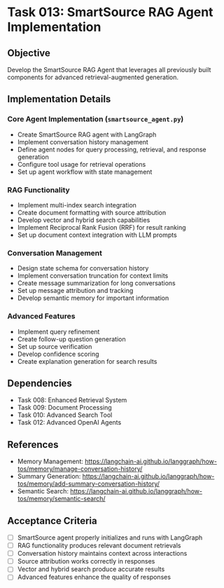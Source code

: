 # Task 013: SmartSource RAG Agent Implementation

## Objective
Develop the SmartSource RAG Agent that leverages all previously built components for advanced retrieval-augmented generation.

## Implementation Details

### Core Agent Implementation (`smartsource_agent.py`)
- Create SmartSource RAG agent with LangGraph
- Implement conversation history management
- Define agent nodes for query processing, retrieval, and response generation
- Configure tool usage for retrieval operations
- Set up agent workflow with state management

### RAG Functionality
- Implement multi-index search integration
- Create document formatting with source attribution
- Develop vector and hybrid search capabilities
- Implement Reciprocal Rank Fusion (RRF) for result ranking
- Set up document context integration with LLM prompts

### Conversation Management
- Design state schema for conversation history
- Implement conversation truncation for context limits
- Create message summarization for long conversations
- Set up message attribution and tracking
- Develop semantic memory for important information

### Advanced Features
- Implement query refinement
- Create follow-up question generation
- Set up source verification
- Develop confidence scoring
- Create explanation generation for search results

## Dependencies
- Task 008: Enhanced Retrieval System
- Task 009: Document Processing
- Task 010: Advanced Search Tool
- Task 012: Advanced OpenAI Agents

## References
- Memory Management: https://langchain-ai.github.io/langgraph/how-tos/memory/manage-conversation-history/
- Summary Generation: https://langchain-ai.github.io/langgraph/how-tos/memory/add-summary-conversation-history/
- Semantic Search: https://langchain-ai.github.io/langgraph/how-tos/memory/semantic-search/

## Acceptance Criteria
- [ ] SmartSource agent properly initializes and runs with LangGraph
- [ ] RAG functionality produces relevant document retrievals
- [ ] Conversation history maintains context across interactions
- [ ] Source attribution works correctly in responses
- [ ] Vector and hybrid search produce accurate results
- [ ] Advanced features enhance the quality of responses